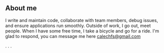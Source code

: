 
<!--
**caleabc/caleabc** is a ✨ _special_ ✨ repository because its `README.md` (this file) appears on your GitHub profile.

Here are some ideas to get you started:

- 🔭 I’m currently working on ...
- 🌱 I’m currently learning ...
- 👯 I’m looking to collaborate on ...
- 🤔 I’m looking for help with ...
- 💬 Ask me about ...
- 📫 How to reach me: ...
- 😄 Pronouns: ...
- ⚡ Fun fact: ...
-->

## About me
I write and maintain code, collaborate with team members, debug issues, and ensure applications run smoothly. Outside of work, I go out, meet people. When I have some free time, I take a bicycle and go for a ride. I'm glad to respond, you can message me here calechfs@gmail.com

.
.
.
